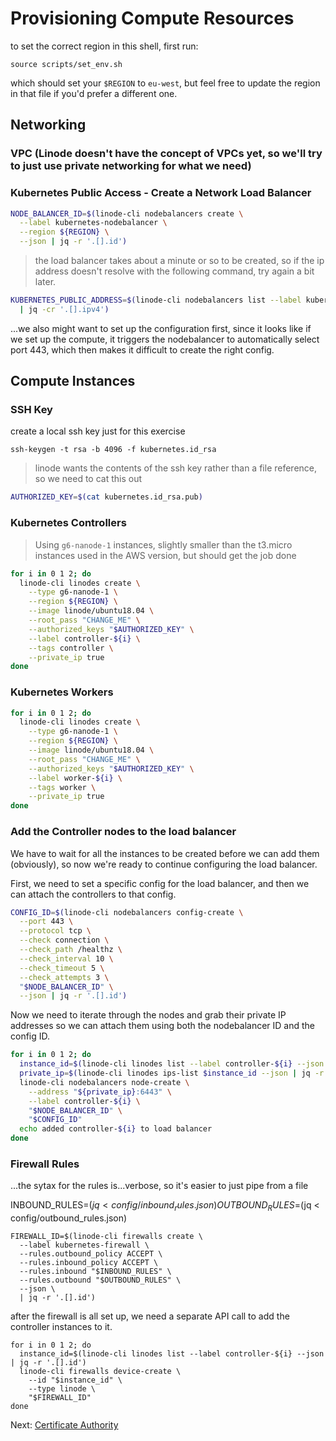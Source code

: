 # Provisioning Compute Resources

to set the correct region in this shell, first run:

```
source scripts/set_env.sh
```

which should set your `$REGION` to `eu-west`, but feel free to update the region in that file if you'd prefer a different one.

## Networking

### VPC (Linode doesn't have the concept of VPCs yet, so we'll try to just use private networking for what we need)

### Kubernetes Public Access - Create a Network Load Balancer

```sh
NODE_BALANCER_ID=$(linode-cli nodebalancers create \
  --label kubernetes-nodebalancer \
  --region ${REGION} \
  --json | jq -r '.[].id')
```

> the load balancer takes about a minute or so to be created, so if the ip address doesn't resolve with the following command, try again a bit later.

```sh
KUBERNETES_PUBLIC_ADDRESS=$(linode-cli nodebalancers list --label kubernetes-nodebalancer --json \
  | jq -cr '.[].ipv4')
```

...we also might want to set up the configuration first, since it looks like if we set up the compute, it triggers the nodebalancer to automatically select port 443, which then makes it difficult to create the right config.

## Compute Instances

### SSH Key

create a local ssh key just for this exercise

```
ssh-keygen -t rsa -b 4096 -f kubernetes.id_rsa
```

> linode wants the contents of the ssh key rather than a file reference, so we need to cat this out

```sh
AUTHORIZED_KEY=$(cat kubernetes.id_rsa.pub)
```

### Kubernetes Controllers

> Using `g6-nanode-1` instances, slightly smaller than the t3.micro instances used in the AWS version, but should get the job done

```sh
for i in 0 1 2; do
  linode-cli linodes create \
    --type g6-nanode-1 \
    --region ${REGION} \
    --image linode/ubuntu18.04 \
    --root_pass "CHANGE_ME" \
    --authorized_keys "$AUTHORIZED_KEY" \
    --label controller-${i} \
    --tags controller \
    --private_ip true
done
```

### Kubernetes Workers

```sh
for i in 0 1 2; do
  linode-cli linodes create \
    --type g6-nanode-1 \
    --region ${REGION} \
    --image linode/ubuntu18.04 \
    --root_pass "CHANGE_ME" \
    --authorized_keys "$AUTHORIZED_KEY" \
    --label worker-${i} \
    --tags worker \
    --private_ip true
done
```

### Add the Controller nodes to the load balancer

We have to wait for all the instances to be created before we can add them (obviously), so now we're ready to continue configuring the load balancer.

First, we need to set a specific config for the load balancer, and then we can attach the controllers to that config.

```sh
CONFIG_ID=$(linode-cli nodebalancers config-create \
  --port 443 \
  --protocol tcp \
  --check connection \
  --check_path /healthz \
  --check_interval 10 \
  --check_timeout 5 \
  --check_attempts 3 \
  "$NODE_BALANCER_ID" \
  --json | jq -r '.[].id')
```

Now we need to iterate through the nodes and grab their private IP addresses so we can attach them using both the nodebalancer ID and the config ID.

```sh
for i in 0 1 2; do
  instance_id=$(linode-cli linodes list --label controller-${i} --json | jq -r '.[].id')
  private_ip=$(linode-cli linodes ips-list $instance_id --json | jq -r '.[].ipv4.private | .[].address')
  linode-cli nodebalancers node-create \
    --address "${private_ip}:6443" \
    --label controller-${i} \
    "$NODE_BALANCER_ID" \
    "$CONFIG_ID"
  echo added controller-${i} to load balancer
done
```

### Firewall Rules

...the sytax for the rules is...verbose, so it's easier to just pipe from a file

INBOUND_RULES=$(jq < config/inbound_rules.json)
OUTBOUND_RULES=$(jq < config/outbound_rules.json)

```
FIREWALL_ID=$(linode-cli firewalls create \
  --label kubernetes-firewall \
  --rules.outbound_policy ACCEPT \
  --rules.inbound_policy ACCEPT \
  --rules.inbound "$INBOUND_RULES" \
  --rules.outbound "$OUTBOUND_RULES" \
  --json \
  | jq -r '.[].id')

```

after the firewall is all set up, we need a separate API call to add the controller instances to it.

```
for i in 0 1 2; do
  instance_id=$(linode-cli linodes list --label controller-${i} --json | jq -r '.[].id')
  linode-cli firewalls device-create \
    --id "$instance_id" \
    --type linode \
    "$FIREWALL_ID"
done
```

Next: [Certificate Authority](04-certificate-authority.md)
